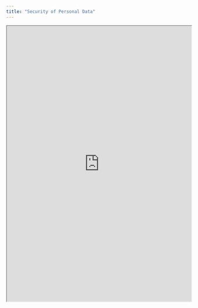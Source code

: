 ```yaml
---
title: "Security of Personal Data"
---
```



<iframe height="750" width="100%" src="https://ewelton.github.io/ktest/wiki.html#Security%20of%20Personal%20Data"></iframe>

